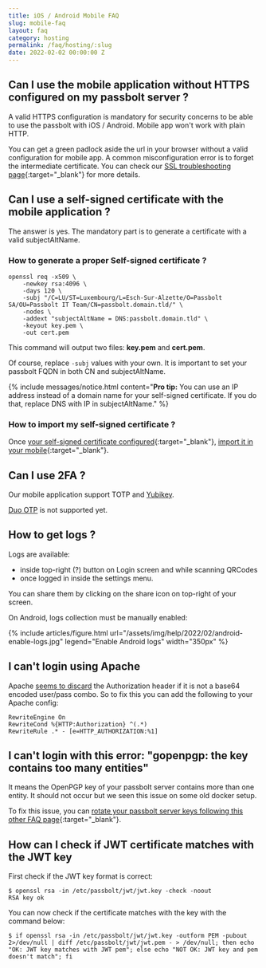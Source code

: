 ```yaml
---
title: iOS / Android Mobile FAQ
slug: mobile-faq
layout: faq
category: hosting
permalink: /faq/hosting/:slug
date: 2022-02-02 00:00:00 Z
---
```


## Can I use the mobile application without HTTPS configured on my passbolt server ?

A valid HTTPS configuration is mandatory for security concerns to be able to use the passbolt with iOS / Android. Mobile app won't work with plain HTTP.

You can get a green padlock aside the url in your browser without a valid configuration for mobile app. A common misconfiguration error is to forget the intermediate certificate. You can check our [SSL troubleshooting page](/faq/hosting/troubleshoot-ssl){:target="_blank"} for more details.


## Can I use a self-signed certificate with the mobile application ?

The answer is yes. The mandatory part is to generate a certificate with a valid subjectAltName.

### How to generate a proper Self-signed certificate ?

```
openssl req -x509 \
    -newkey rsa:4096 \
    -days 120 \
    -subj "/C=LU/ST=Luxembourg/L=Esch-Sur-Alzette/O=Passbolt SA/OU=Passbolt IT Team/CN=passbolt.domain.tld/" \
    -nodes \
    -addext "subjectAltName = DNS:passbolt.domain.tld" \
    -keyout key.pem \
    -out cert.pem
```

This command will output two files: **key.pem** and **cert.pem**.

Of course, replace `-subj` values with your own. It is important to set your passbolt FQDN in both CN and subjectAltName.

{% include messages/notice.html
    content="<b>Pro tip:</b> You can use an IP address instead of a domain name for your self-signed certificate.
    If you do that, replace DNS with IP in subjectAltName."
%}

### How to import my self-signed certificate ?

Once [your self-signed certificate configured](/configure/https){:target="_blank"}, [import it in your mobile](/faq/hosting/how-to-import-ssl-certificate-on-mobile){:target="_blank"}.

## Can I use 2FA ?

Our mobile application support TOTP and [Yubikey](/configure/mfa/yubikey.html).

[Duo OTP](/configure/mfa/duo) is not supported yet.

## How to get logs ?

Logs are available:

  * inside top-right (?) button on Login screen and while scanning QRCodes
  * once logged in inside the settings menu.

You can share them by clicking on the share icon on top-right of your screen.

On Android, logs collection must be manually enabled:

{% include articles/figure.html 
    url="/assets/img/help/2022/02/android-enable-logs.jpg"
    legend="Enable Android logs" 
    width="350px"
%}

## I can't login using Apache

Apache [seems to discard](https://github.com/tymondesigns/jwt-auth/wiki/Authentication) the Authorization header if it is not a base64 encoded user/pass combo. So to fix this you can add the following to your Apache config:

```
RewriteEngine On
RewriteCond %{HTTP:Authorization} ^(.*)
RewriteRule .* - [e=HTTP_AUTHORIZATION:%1]
```

## I can't login with this error: "gopenpgp: the key contains too many entities"

It means the OpenPGP key of your passbolt server contains more than one entity. It should not occur but we seen this issue on some old docker setup.

To fix this issue, you can [rotate your passbolt server keys following this other FAQ page](/faq/hosting/how-to-rotate-server-gpg-keys){:target="_blank"}.

## How can I check if JWT certificate matches with the JWT key

First check if the JWT key format is correct:

```
$ openssl rsa -in /etc/passbolt/jwt/jwt.key -check -noout
RSA key ok
```

You can now check if the certificate matches with the key with the command below:

```
$ if openssl rsa -in /etc/passbolt/jwt/jwt.key -outform PEM -pubout 2>/dev/null | diff /etc/passbolt/jwt/jwt.pem - > /dev/null; then echo "OK: JWT key matches with JWT pem"; else echo "NOT OK: JWT key and pem doesn't match"; fi
```